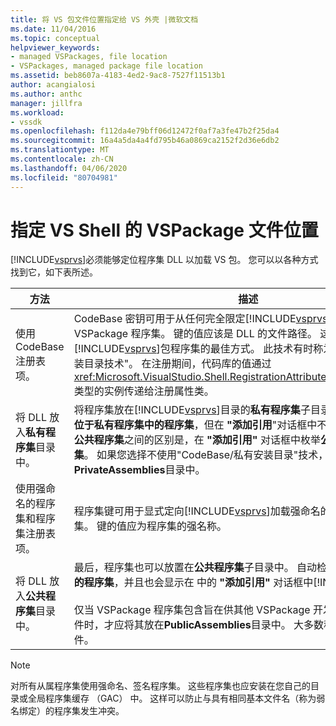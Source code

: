 ```yaml
---
title: 将 VS 包文件位置指定给 VS 外壳 |微软文档
ms.date: 11/04/2016
ms.topic: conceptual
helpviewer_keywords:
- managed VSPackages, file location
- VSPackages, managed package file location
ms.assetid: beb8607a-4183-4ed2-9ac8-7527f11513b1
author: acangialosi
ms.author: anthc
manager: jillfra
ms.workload:
- vssdk
ms.openlocfilehash: f112da4e79bff06d12472f0af7a3fe47b2f25da4
ms.sourcegitcommit: 16a4a5da4a4fd795b46a0869ca2152f2d36e6db2
ms.translationtype: MT
ms.contentlocale: zh-CN
ms.lasthandoff: 04/06/2020
ms.locfileid: "80704981"
---
```

# <a name="specifying-vspackage-file-location-to-the-vs-shell"></a>指定 VS Shell 的 VSPackage 文件位置
[!INCLUDE[vsprvs](../../code-quality/includes/vsprvs_md.md)]必须能够定位程序集 DLL 以加载 VS 包。 您可以以各种方式找到它，如下表所述。

| 方法 | 描述 |
| - | - |
| 使用 CodeBase 注册表项。 | CodeBase 密钥可用于从任何完全限定[!INCLUDE[vsprvs](../../code-quality/includes/vsprvs_md.md)]的文件路径直接加载 VSPackage 程序集。 键的值应该是 DLL 的文件路径。 这是加载[!INCLUDE[vsprvs](../../code-quality/includes/vsprvs_md.md)]包程序集的最佳方式。 此技术有时称为"CodeBase/私有安装目录技术"。 在注册期间，代码库的值通过<xref:Microsoft.VisualStudio.Shell.RegistrationAttribute.RegistrationContext>类型的实例传递给注册属性类。 |
| 将 DLL 放入**私有程序集**目录中。 | 将程序集放在[!INCLUDE[vsprvs](../../code-quality/includes/vsprvs_md.md)]目录的**私有程序集**子目录中。 将自动检测到**位于私有程序集中的程序集**，但在 **"添加引用**"对话框中不可见。 **私有程序集**和**公共程序集**之间的区别是，在 **"添加引用"** 对话框中枚举**公共程序集中的程序集**。 如果您选择不使用"CodeBase/私有安装目录"技术，则应安装到**PrivateAssemblies**目录中。 |
| 使用强命名的程序集和程序集注册表项。 | 程序集键可用于显式定向[!INCLUDE[vsprvs](../../code-quality/includes/vsprvs_md.md)]加载强命名的 VSPackage 程序集。 键的值应为程序集的强名称。 |
| 将 DLL 放入**公共程序集**目录中。 | 最后，程序集也可以放置在**公共程序集**子目录中。 自动检测位于**公共程序集中的程序集**，并且也会显示在 中的 **"添加引用"** 对话框中[!INCLUDE[vsprvs](../../code-quality/includes/vsprvs_md.md)]。<br /><br /> 仅当 VSPackage 程序集包含旨在供其他 VSPackage 开发人员重用的托管组件时，才应将其放在**PublicAssemblies**目录中。 大多数程序集不符合此条件。 |

> [!NOTE]
> 对所有从属程序集使用强命名、签名程序集。 这些程序集也应安装在您自己的目录或全局程序集缓存 （GAC） 中。 这样可以防止与具有相同基本文件名（称为弱名绑定）的程序集发生冲突。
